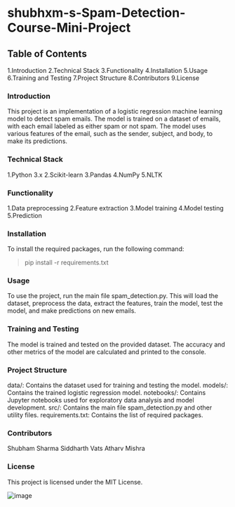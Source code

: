 # shubhxm-s-Spam-Detection-Course-Mini-Project

## Table of Contents
1.Introduction
2.Technical Stack
3.Functionality
4.Installation
5.Usage
6.Training and Testing
7.Project Structure
8.Contributors
9.License

### Introduction
This project is an implementation of a logistic regression machine learning model to detect spam emails. The model is trained on a dataset of emails, with each email labeled as either spam or not spam. The model uses various features of the email, such as the sender, subject, and body, to make its predictions.

### Technical Stack
1.Python 3.x
2.Scikit-learn
3.Pandas
4.NumPy
5.NLTK

### Functionality
1.Data preprocessing
2.Feature extraction
3.Model training
4.Model testing
5.Prediction

### Installation
To install the required packages, run the following command:
>pip install -r requirements.txt

### Usage
To use the project, run the main file spam_detection.py. This will load the dataset, preprocess the data, extract the features, train the model, test the model, and make predictions on new emails.

### Training and Testing
The model is trained and tested on the provided dataset. The accuracy and other metrics of the model are calculated and printed to the console.

### Project Structure
data/: Contains the dataset used for training and testing the model.
models/: Contains the trained logistic regression model.
notebooks/: Contains Jupyter notebooks used for exploratory data analysis and model development.
src/: Contains the main file spam_detection.py and other utility files.
requirements.txt: Contains the list of required packages.

### Contributors
Shubham Sharma
Siddharth Vats
Atharv Mishra

### License
This project is licensed under the MIT License.

![image](https://github.com/shubhxm-s/shubhxm-s-Spam-Detection-Course-Mini-Project/assets/103479454/d5822328-af49-4221-845e-e69a7ce72a7f)


